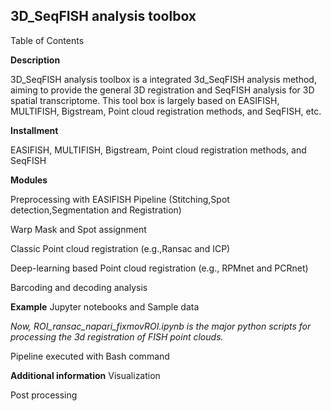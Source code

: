 ## 3D_SeqFISH analysis toolbox
Table of Contents

**Description**

3D_SeqFISH analysis toolbox is a integrated 3d_SeqFISH analysis method, aiming to provide the general 3D registration and SeqFISH analysis for 3D spatial transcriptome. This tool box is largely based on EASIFISH, MULTIFISH, Bigstream, Point cloud registration methods, and SeqFISH, etc. 

**Installment**

EASIFISH, MULTIFISH, Bigstream, Point cloud registration methods, and SeqFISH

**Modules**

Preprocessing with EASIFISH Pipeline (Stitching,Spot detection,Segmentation and Registration)

Warp Mask and Spot assignment

Classic Point cloud registration (e.g.,Ransac and ICP)

Deep-learning based Point cloud registration (e.g., RPMnet and PCRnet)

Barcoding and decoding analysis

**Example**
Jupyter notebooks and Sample data

_Now, ROI_ransac_napari_fixmovROI.ipynb is the major python scripts for processing the 3d registration of FISH point clouds._

Pipeline executed with Bash command

**Additional information**
Visualization

Post processing
